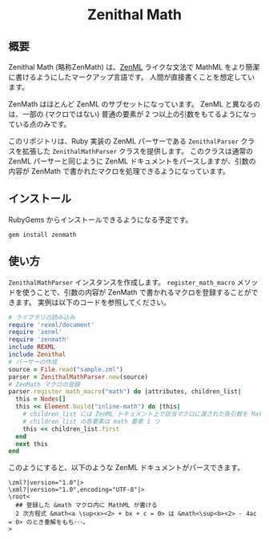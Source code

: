 <div align="center">
<h1>Zenithal Math</h1>
</div>

## 概要
Zenithal Math (略称ZenMath) は、[ZenML](https://github.com/Ziphil/Zenithal) ライクな文法で MathML をより簡潔に書けるようにしたマークアップ言語です。
人間が直接書くことを想定しています。

ZenMath はほとんど ZenML のサブセットになっています。
ZenML と異なるのは、一部の (マクロではない) 普通の要素が 2 つ以上の引数をもてるようになっている点のみです。

このリポジトリは、Ruby 実装の ZenML パーサーである `ZenithalParser` クラスを拡張した `ZenithalMathParser` クラスを提供します。
このクラスは通常の ZenML パーサーと同じように ZenML ドキュメントをパースしますが、引数の内容が ZenMath で書かれたマクロを処理できるようになっています。

## インストール
RubyGems からインストールできるようになる予定です。
```
gem install zenmath
```

## 使い方
`ZenithalMathParser` インスタンスを作成します。
`register_math_macro` メソッドを使うことで、引数の内容が ZenMath で書かれるマクロを登録することができます。
実例は以下のコードを参照してください。
```ruby
# ライブラリの読み込み
require 'rexml/document'
require 'zenml'
require 'zenmath'
include REXML
include Zenithal
# パーサーの作成
source = File.read("sample.zml")
parser = ZenithalMathParser.new(source)
# ZenMath マクロの登録
parser.register_math_macro("math") do |attributes, children_list|
  this = Nodes[]
  this << Element.build("inline-math") do |this|
    # children_list には ZenML ドキュメント上で該当マクロに渡された各引数を MathML に変換した要素が渡される
    # children_list の各要素は math 要素 1 つ
    this << children_list.first
  end
  next this
end
```
このようにすると、以下のような ZenML ドキュメントがパースできます。
```
\zml?|version="1.0"|>
\xml?|version="1.0",encoding="UTF-8"|>
\root<
  ## 登録した &math マクロ内に MathML が書ける
  2 次方程式 &math<a \sup<x><2> + bx + c = 0> は &math<\sup<b><2> - 4ac = 0> のとき重解をもち･･･。
>
```
